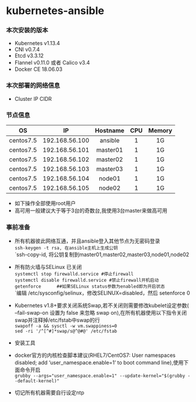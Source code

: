 # kubernetes-ansible
### 本次安装的版本
- Kubernetes v1.13.4
- CNI v0.7.4
- Etcd v3.3.12
- Flannel v0.11.0 或者 Calico v3.4
- Docker CE 18.06.03

### 本次部署的网络信息
- Cluster IP CIDR

### 节点信息
| OS | IP  | Hostname | CPU | Memory |
|-------|:-------:|:-------:|:-------:|:-------:|
|centos7.5|192.168.56.100|ansible|1|1G|
|centos7.5|192.168.56.101|master01|1|1G|
|centos7.5|192.168.56.102|master02|1|1G|
|centos7.5|192.168.56.103|master03|1|1G|
|centos7.5|192.168.56.104|node01|1|1G|
|centos7.5|192.168.56.105|node02|1|1G|

- 如下操作全部使用root用户
- 高可用一般建议大于等于3台的奇数台,我使用3台master来做高可用


### 事前准备
- 所有机器彼此网络互通，并且ansible登入其他节点为无密码登录  
  `ssh-keygen -t rsa, 在ansible主机上生成公钥`  
  `ssh-copy-id, 将公钥复制到master01,master02,master03,node01,node02  
  
- 所有防火墙与SELinux 已关闭  
  `systemctl stop firewalld.service #停止firewall`  
  `systemctl disable firewalld.service #禁止firewall开机启动`  
  `getenforce      ##如果SELinux status参数为enabled即为开启状态`  
  `编辑 /etc/sysconfig/selinux，修改SELINUX=disabled，然后 setenforce 0  
  
- Kubernetes v1.8+要求关闭系统Swap,若不关闭则需要修改kubelet设定参数( –fail-swap-on 设置为 false 来忽略 swap on),在所有机器使用以下指令关闭swap并注释掉/etc/fstab中swap的行  
  `swapoff -a && sysctl -w vm.swappiness=0`  
  `sed -ri '/^[^#]*swap/s@^@#@' /etc/fstab`  
- 安装工具  

- docker官方的内核检查脚本建议(RHEL7/CentOS7: User namespaces disabled; add ‘user_namespace.enable=1’ to boot command line),使用下面命令开启  
  `grubby --args="user_namespace.enable=1" --update-kernel="$(grubby --default-kernel)"`

- 切记所有机器需要自行设定ntp
